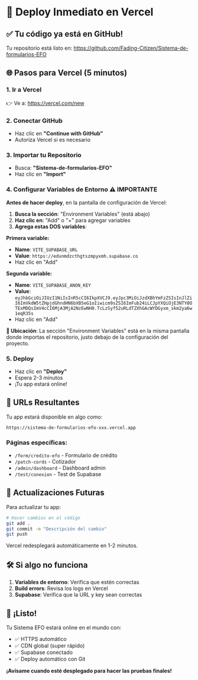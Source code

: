 # 🚀 Deploy Inmediato en Vercel

## ✅ Tu código ya está en GitHub!

Tu repositorio está listo en: https://github.com/Fading-Citizen/Sistema-de-formularios-EFO

## 🌐 Pasos para Vercel (5 minutos)

### 1. Ir a Vercel
👉 Ve a: https://vercel.com/new

### 2. Conectar GitHub
- Haz clic en **"Continue with GitHub"**
- Autoriza Vercel si es necesario

### 3. Importar tu Repositorio
- Busca: **"Sistema-de-formularios-EFO"**
- Haz clic en **"Import"**

### 4. Configurar Variables de Entorno ⚠️ IMPORTANTE
**Antes de hacer deploy**, en la pantalla de configuración de Vercel:

1. **Busca la sección**: "Environment Variables" (está abajo)
2. **Haz clic en**: "Add" o "+" para agregar variables
3. **Agrega estas DOS variables**:

**Primera variable:**
- **Name**: `VITE_SUPABASE_URL`
- **Value**: `https://edunmdzcthgtszmpyxmh.supabase.co`
- Haz clic en "Add"

**Segunda variable:**
- **Name**: `VITE_SUPABASE_ANON_KEY`
- **Value**: `eyJhbGciOiJIUzI1NiIsInR5cCI6IkpXVCJ9.eyJpc3MiOiJzdXBhYmFzZSIsInJlZiI6ImVkdW5tZHpjdGhndHN6bXB5eG1oIiwicm9sZSI6ImFub24iLCJpYXQiOjE3NTY0OTExMDQsImV4cCI6MjA3MjA2NzEwNH0.TcLzSyf52uRLdTZXhGAcWYDGyxm_skm2ya6w1eqR35s`
- Haz clic en "Add"

**📍 Ubicación**: La sección "Environment Variables" está en la misma pantalla donde importas el repositorio, justo debajo de la configuración del proyecto.

### 5. Deploy
- Haz clic en **"Deploy"**
- Espera 2-3 minutos
- ¡Tu app estará online!

## 🎯 URLs Resultantes

Tu app estará disponible en algo como:
```
https://sistema-de-formularios-efo-xxx.vercel.app
```

### Páginas específicas:
- `/form/credito-efo` - Formulario de crédito
- `/patch-cords` - Cotizador
- `/admin/dashboard` - Dashboard admin
- `/test/conexion` - Test de Supabase

## 🔄 Actualizaciones Futuras

Para actualizar tu app:
```bash
# Hacer cambios en el código
git add .
git commit -m "Descripción del cambio"
git push
```

Vercel redesplegará automáticamente en 1-2 minutos.

## 🛠️ Si algo no funciona

1. **Variables de entorno**: Verifica que estén correctas
2. **Build errors**: Revisa los logs en Vercel
3. **Supabase**: Verifica que la URL y key sean correctas

## 🎉 ¡Listo!

Tu Sistema EFO estará online en el mundo con:
- ✅ HTTPS automático
- ✅ CDN global (super rápido)
- ✅ Supabase conectado
- ✅ Deploy automático con Git

**¡Avísame cuando esté desplegado para hacer las pruebas finales!**

